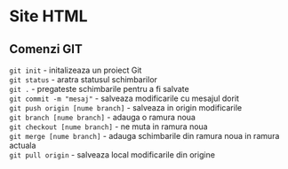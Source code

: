 # Site HTML  
## Comenzi GIT  
`git init` - initalizeaza un proiect Git   
`git status` - aratra statusul schimbarilor  
`git .` - pregateste schimbarile pentru a fi salvate  
`git commit -m "mesaj"` - salveaza modificarile cu mesajul dorit  
`git push origin [nume branch]` - salveaza in origin modificarile  
`git branch [nume branch]` - adauga o ramura noua  
`git checkout [nume branch]` - ne muta in ramura noua  
`git merge [nume branch]` - adauga schimbarile din ramura noua in ramura actuala  
`git pull origin` - salveaza local modificarile din origine  
